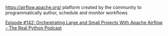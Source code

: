 https://airflow.apache.org/
platform created by the community to programmatically author, schedule and monitor workflows

[Episode #142: Orchestrating Large and Small Projects With Apache Airflow – The Real Python Podcast](https://realpython.com/podcasts/rpp/142/)
